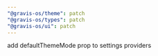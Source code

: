```yaml
---
"@gravis-os/theme": patch
"@gravis-os/types": patch
"@gravis-os/ui": patch
---
```


add defaultThemeMode prop to settings providers

